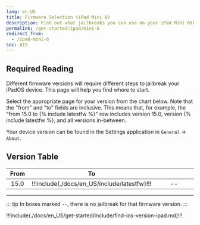 ```yaml
---
lang: en_US
title: Firmware Selection (iPad Mini 6)
description: Find out what jailbreaks you can use on your iPad Mini 6th Generation
permalink: /get-started/ipad/mini-6
redirect_from:
  - /ipad-mini-6
soc: A15
---
```


## Required Reading

Different firmware versions will require different steps to jailbreak your iPadOS device. This page will help you find where to start.

Select the appropriate page for your version from the chart below. Note that the "from" and "to" fields are inclusive. This means that, for example, the "from 15.0 to {% include latestfw %}" row includes version 15.0, version {% include latestfw %}, and all versions in-between.

Your device version can be found in the Settings application in `General` -> `About`.

## Version Table

From | To     | <colgroup><col style="width:15%;"><col style="width:15%;"><col style="width:70%;"></colgroup>
:--: | :----: | :--: |
15.0 | !!!include(./docs/en_US/include/latestfw)!!! | --

---

::: tip
In boxes marked `--`, there is no jailbreak for that firmware version.
:::

!!!include(./docs/en_US/get-started/include/find-ios-version-ipad.md)!!!
